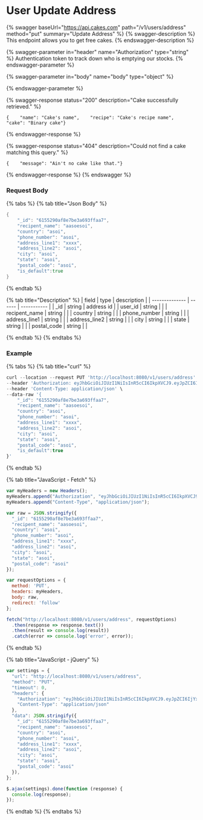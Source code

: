 # User Update Address

{% swagger baseUrl="https://api.cakes.com" path="/v1/users/address" method="put" summary="Update Address" %}
{% swagger-description %}
This endpoint allows you to get free cakes.
{% endswagger-description %}

{% swagger-parameter in="header" name="Authorization" type="string" %}
Authentication token to track down who is emptying our stocks.
{% endswagger-parameter %}

{% swagger-parameter in="body" name="body" type="object" %}

{% endswagger-parameter %}

{% swagger-response status="200" description="Cake successfully retrieved." %}
```
{    "name": "Cake's name",    "recipe": "Cake's recipe name",    "cake": "Binary cake"}
```
{% endswagger-response %}

{% swagger-response status="404" description="Could not find a cake matching this query." %}
```
{    "message": "Ain't no cake like that."}
```
{% endswagger-response %}
{% endswagger %}

### Request Body

{% tabs %}
{% tab title="Json Body" %}
```go
{
    "_id": "6155290af8e7be3a693ffaa7",
    "recipent_name": "aasoesoi",
    "country": "asoi",
    "phone_number": "asoi",
    "address_line1": "xxxx",
    "address_line2": "asoi",
    "city": "asoi",
    "state": "asoi",
    "postal_code": "asoi",
    "is_default":true
}
```
{% endtab %}

{% tab title="Description" %}
| field          | type   | description |
| -------------- | ------ | ----------- |
| \_id           | string | address id  |
| user\_id       | string |             |
| recipent\_name | string |             |
| country        | string |             |
| phone\_number  | string |             |
| address\_line1 | string |             |
| address\_line2 | string |             |
| city           | string |             |
| state          | string |             |
| postal\_code   | string |             |

&#x20;
{% endtab %}
{% endtabs %}

### Example

{% tabs %}
{% tab title="curl" %}
```javascript
curl --location --request PUT 'http://localhost:8080/v1/users/address' \
--header 'Authorization: eyJhbGciOiJIUzI1NiIsInR5cCI6IkpXVCJ9.eyJpZCI6IjYxNTRkMzgxMGZkMDI3NGZhNDFlOTkzYyIsImVtYWlsIjoiNXlvdXNlZnNhbG1hbmFAaXNlb3ZlbHMuY29tIiwiZGF0YXR5cGUiOiIiLCJleHAiOjE2MzMwNTA0MDl9.ISpxv_BTOuxQbI0nRdvUSiEW2v-XYBdOsAQpqvsalWo' \
--header 'Content-Type: application/json' \
--data-raw '{
    "_id": "6155290af8e7be3a693ffaa7",
    "recipent_name": "aasoesoi",
    "country": "asoi",
    "phone_number": "asoi",
    "address_line1": "xxxx",
    "address_line2": "asoi",
    "city": "asoi",
    "state": "asoi",
    "postal_code": "asoi",
    "is_default":true
}'
```
{% endtab %}

{% tab title="JavaScript - Fetch" %}
```javascript
var myHeaders = new Headers();
myHeaders.append("Authorization", "eyJhbGciOiJIUzI1NiIsInR5cCI6IkpXVCJ9.eyJpZCI6IjYxNTRkMzgxMGZkMDI3NGZhNDFlOTkzYyIsImVtYWlsIjoiNXlvdXNlZnNhbG1hbmFAaXNlb3ZlbHMuY29tIiwiZGF0YXR5cGUiOiIiLCJleHAiOjE2MzMwNTA0MDl9.ISpxv_BTOuxQbI0nRdvUSiEW2v-XYBdOsAQpqvsalWo");
myHeaders.append("Content-Type", "application/json");

var raw = JSON.stringify({
  "_id": "6155290af8e7be3a693ffaa7",
  "recipent_name": "aasoesoi",
  "country": "asoi",
  "phone_number": "asoi",
  "address_line1": "xxxx",
  "address_line2": "asoi",
  "city": "asoi",
  "state": "asoi",
  "postal_code": "asoi"
});

var requestOptions = {
  method: 'PUT',
  headers: myHeaders,
  body: raw,
  redirect: 'follow'
};

fetch("http://localhost:8080/v1/users/address", requestOptions)
  .then(response => response.text())
  .then(result => console.log(result))
  .catch(error => console.log('error', error));
```
{% endtab %}

{% tab title="JavaScript - jQuery" %}
```javascript
var settings = {
  "url": "http://localhost:8080/v1/users/address",
  "method": "PUT",
  "timeout": 0,
  "headers": {
    "Authorization": "eyJhbGciOiJIUzI1NiIsInR5cCI6IkpXVCJ9.eyJpZCI6IjYxNTRkMzgxMGZkMDI3NGZhNDFlOTkzYyIsImVtYWlsIjoiNXlvdXNlZnNhbG1hbmFAaXNlb3ZlbHMuY29tIiwiZGF0YXR5cGUiOiIiLCJleHAiOjE2MzMwNTA0MDl9.ISpxv_BTOuxQbI0nRdvUSiEW2v-XYBdOsAQpqvsalWo",
    "Content-Type": "application/json"
  },
  "data": JSON.stringify({
    "_id": "6155290af8e7be3a693ffaa7",
    "recipent_name": "aasoesoi",
    "country": "asoi",
    "phone_number": "asoi",
    "address_line1": "xxxx",
    "address_line2": "asoi",
    "city": "asoi",
    "state": "asoi",
    "postal_code": "asoi"
  }),
};

$.ajax(settings).done(function (response) {
  console.log(response);
});
```
{% endtab %}
{% endtabs %}
